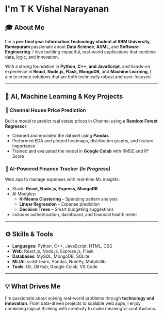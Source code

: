 #  I'm T K Vishal Narayanan

## 🎓 About Me

I'm a **pre-final year Information Technology student at SRM University, Ramapuram** passionate about **Data Science**, **AI/ML**, and **Software Engineering**. I love building impactful, real-world applications that combine data, logic, and innovation.

With a strong foundation in **Python, C++, and JavaScript**, and hands-on experience in **React, Node.js, Flask, MongoDB**, and **Machine Learning**, I aim to create solutions that are both technically robust and user-focused.

---

## 🔬 AI, Machine Learning & Key Projects

### 🏡 Chennai House Price Prediction  
Built a model to predict real estate prices in Chennai using a **Random Forest Regressor**:
- Cleaned and encoded the dataset using **Pandas**
- Performed EDA and plotted heatmaps, distribution graphs, and feature importance
- Trained and evaluated the model in **Google Colab** with RMSE and R² Score

### 💸 AI-Powered Finance Tracker *(In Progress)*  
Web app to manage expenses with real-time ML insights:
- Stack: **React, Node.js, Express, MongoDB**
- AI Modules:
  - **K-Means Clustering** – Spending pattern analysis
  - **Linear Regression** – Expense prediction
  - **Decision Trees** – Smart budgeting suggestions
- Includes authentication, dashboard, and financial health meter

---

## ⚙️ Skills & Tools

- **Languages**: Python, C++, JavaScript, HTML, CSS  
- **Web**: React.js, Node.js, Express.js, Flask  
- **Databases**: MySQL, MongoDB, SQLite  
- **ML/AI**: scikit-learn, Pandas, NumPy, Matplotlib  
- **Tools**: Git, GitHub, Google Colab, VS Code

---

## 💡 What Drives Me

I'm passionate about solving real-world problems through **technology and innovation**. From data-driven projects to scalable web apps, I enjoy combining logical thinking with creativity to make meaningful contributions.

